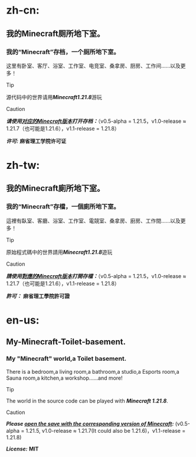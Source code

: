 # zh-cn:

## 我的Minecraft厕所地下室。
### 我的“Minecraft”存档，一个厕所地下室。
这里有卧室、客厅、浴室、工作室、电竞室、桑拿房、厨房、工作间......以及更多！

> [!TIP]
> 源代码中的世界请用***Minecraft1.21.8***游玩

> [!CAUTION]
> ***请使用<ins>对应的Minecraft版本</ins>打开存档：***（v0.5-alpha = 1.21.5，v1.0-release ≈ 1.21.7（也可能是1.21.6），v1.1-release = 1.21.8）

***许可:*** **麻省理工学院许可证**



# zh-tw:
## 我的Minecraft廁所地下室。
### 我的“Minecraft”存檔，一個廁所地下室。
這裡有臥室、客廳、浴室、工作室、電競室、桑拿房、廚房、工作間......以及更多！

> [!TIP]
> 原始程式碼中的世界請用***Minecraft1.21.8***遊玩

> [!CAUTION]
> ***請使用<ins>對應的Minecraft版本</ins>打開存檔：***（v0.5-alpha = 1.21.5，v1.0-release ≈ 1.21.7（也可能是1.21.6），v1.1-release = 1.21.8）

***許可：*** **麻省理工學院許可證**



# en-us:

## My-Minecraft-Toilet-basement.
### My "Minecraft" world,a Toilet basement.
There is a bedroom,a living room,a bathroom,a studio,a Esports room,a Sauna room,a kitchen,a workshop......and more!

> [!TIP]
> The world in the source code can be played with ***Minecraft 1.21.8***.

> [!CAUTION]
> ***Please <ins>open the save with the corresponding version of Minecraft</ins>:*** (v0.5-alpha = 1.21.5, v1.0-release ≈ 1.21.7(It could also be 1.21.6)，v1.1-release = 1.21.8)

***License:*** **MIT**


